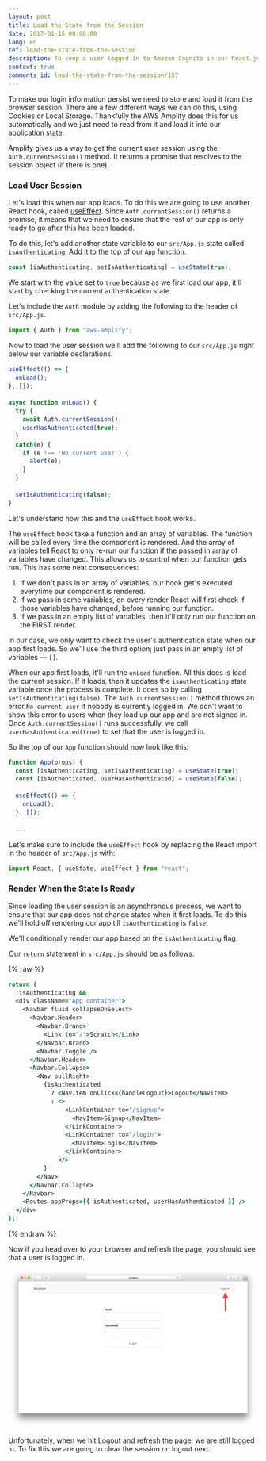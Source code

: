 ```yaml
---
layout: post
title: Load the State from the Session
date: 2017-01-15 00:00:00
lang: en
ref: load-the-state-from-the-session
description: To keep a user logged in to Amazon Cognito in our React.js app, we are going to load the user session in the App component state. We load the session in componentDidMount using the AWS Amplify Auth.currentSession() method.
context: true
comments_id: load-the-state-from-the-session/157
---
```


To make our login information persist we need to store and load it from the browser session. There are a few different ways we can do this, using Cookies or Local Storage. Thankfully the AWS Amplify does this for us automatically and we just need to read from it and load it into our application state.

Amplify gives us a way to get the current user session using the `Auth.currentSession()` method. It returns a promise that resolves to the session object (if there is one).

### Load User Session

Let's load this when our app loads. To do this we are going to use another React hook, called [useEffect](https://reactjs.org/docs/hooks-effect.html). Since `Auth.currentSession()` returns a promise, it means that we need to ensure that the rest of our app is only ready to go after this has been loaded.

<img class="code-marker" src="/assets/s.png" />To do this, let's add another state variable to our `src/App.js` state called `isAuthenticating`. Add it to the top of our `App` function.

``` javascript
const [isAuthenticating, setIsAuthenticating] = useState(true);
```

We start with the value set to `true` because as we first load our app, it'll start by checking the current authentication state.

<img class="code-marker" src="/assets/s.png" />Let's include the `Auth` module by adding the following to the header of `src/App.js`.

``` javascript
import { Auth } from "aws-amplify";
```

<img class="code-marker" src="/assets/s.png" />Now to load the user session we'll add the following to our `src/App.js` right below our variable declarations.

``` javascript
useEffect(() => {
  onLoad();
}, []);

async function onLoad() {
  try {
    await Auth.currentSession();
    userHasAuthenticated(true);
  }
  catch(e) {
    if (e !== 'No current user') {
      alert(e);
    }
  }

  setIsAuthenticating(false);
}
```

Let's understand how this and the `useEffect` hook works.

The `useEffect` hook take a function and an array of variables. The function will be called every time the component is rendered. And the array of variables tell React to only re-run our function if the passed in array of variables have changed. This allows us to control when our function gets run. This has some neat consequences:

1. If we don't pass in an array of variables, our hook get's executed everytime our component is rendered.
2. If we pass in some variables, on every render React will first check if those variables have changed, before running our function.
3. If we pass in an empty list of variables, then it'll only run our function on the FIRST render.

In our case, we only want to check the user's authentication state when our app first loads. So we'll use the third option; just pass in an empty list of variables — `[]`.

When our app first loads, it'll run the `onLoad` function. All this does is load the current session. If it loads, then it updates the `isAuthenticating` state variable once the process is complete. It does so by calling `setIsAuthenticating(false)`. The `Auth.currentSession()` method throws an error `No current user` if nobody is currently logged in. We don't want to show this error to users when they load up our app and are not signed in. Once `Auth.currentSession()` runs successfully, we call `userHasAuthenticated(true)` to set that the user is logged in.

So the top of our `App` function should now look like this:

``` javascript
function App(props) {
  const [isAuthenticating, setIsAuthenticating] = useState(true);
  const [isAuthenticated, userHasAuthenticated] = useState(false);

  useEffect(() => {
    onLoad();
  }, []);

  ...
```

<img class="code-marker" src="/assets/s.png" />Let's make sure to include the `useEffect` hook by replacing the React import in the header of `src/App.js` with:

``` javascript
import React, { useState, useEffect } from "react";
```

### Render When the State Is Ready

Since loading the user session is an asynchronous process, we want to ensure that our app does not change states when it first loads. To do this we'll hold off rendering our app till `isAuthenticating` is `false`.

We'll conditionally render our app based on the `isAuthenticating` flag.

<img class="code-marker" src="/assets/s.png" />Our `return` statement in `src/App.js` should be as follows.

{% raw %}
``` coffee
return (
  !isAuthenticating &&
  <div className="App container">
    <Navbar fluid collapseOnSelect>
      <Navbar.Header>
        <Navbar.Brand>
          <Link to="/">Scratch</Link>
        </Navbar.Brand>
        <Navbar.Toggle />
      </Navbar.Header>
      <Navbar.Collapse>
        <Nav pullRight>
          {isAuthenticated
            ? <NavItem onClick={handleLogout}>Logout</NavItem>
            : <>
                <LinkContainer to="/signup">
                  <NavItem>Signup</NavItem>
                </LinkContainer>
                <LinkContainer to="/login">
                  <NavItem>Login</NavItem>
                </LinkContainer>
              </>
          }
        </Nav>
      </Navbar.Collapse>
    </Navbar>
    <Routes appProps={{ isAuthenticated, userHasAuthenticated }} />
  </div>
);
```
{% endraw %}

Now if you head over to your browser and refresh the page, you should see that a user is logged in.

![Login from session loaded screenshot](/assets/login-from-session-loaded.png)

Unfortunately, when we hit Logout and refresh the page; we are still logged in. To fix this we are going to clear the session on logout next.
